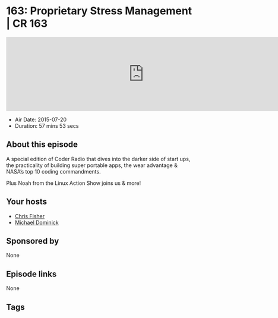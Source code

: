 # 163: Proprietary Stress Management | CR 163

<iframe src="https://player.fireside.fm/v2/MLf2ZzhC+eN8f0NOl?theme=dark" width="740" height="200" frameborder="0" scrolling="no"></iframe>

* Air Date: 2015-07-20
* Duration: 57 mins 53 secs

## About this episode

A special edition of Coder Radio that dives into the darker side of start ups, the practicality of building super portable apps, the wear advantage & NASA’s top 10 coding commandments.

Plus Noah from the Linux Action Show joins us & more!

## Your hosts
* [Chris Fisher](https://coder.show/hosts/chrislas)
* [Michael Dominick](https://coder.show/hosts/michael)

## Sponsored by

None



## Episode links

None



## Tags

